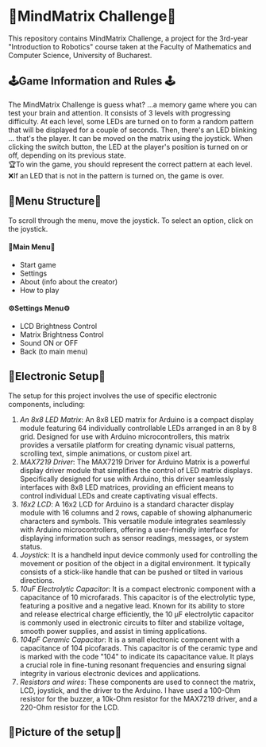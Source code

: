 # 🧠MindMatrix Challenge🧠

This repository contains MindMatrix Challenge, a project for the 3rd-year "Introduction to Robotics" course taken at the Faculty of Mathematics and Computer Science, University of Bucharest.

## 🕹️Game Information and Rules 🕹️
The MindMatrix Challenge is guess what? ...a memory game where you can test your brain and attention. It consists of 3 levels with progressing difficulty. At each level, some LEDs are turned on to form a random pattern that will be displayed for a couple of seconds. Then, there's an LED blinking ... that's the player. It can be moved on the matrix using the joystick. When clicking the switch button, the LED at the player's position is turned on or off, depending on its previous state.  
🏆To win the game, you should represent the correct pattern at each level.  
❌If an LED that is not in the pattern is turned on, the game is over.

## 📜Menu Structure📜
To scroll through the menu, move the joystick. To select an option, click on the joystick.
#### 📄Main Menu📄
- Start game
- Settings
- About (info about the creator)
- How to play

#### ⚙️Settings Menu⚙️
- LCD Brightness Control
- Matrix Brightness Control
- Sound ON or OFF
- Back (to main menu)

## 🔋Electronic Setup🪫
The setup for this project involves the use of specific electronic components, including:
1. _An 8x8 LED Matrix_: An 8x8 LED matrix for Arduino is a compact display module featuring 64 individually controllable LEDs arranged in an 8 by 8 grid. Designed for use with Arduino microcontrollers, this matrix provides a versatile platform for creating dynamic visual patterns, scrolling text, simple animations, or custom pixel art.
2. _MAX7219 Driver_: The MAX7219 Driver for Arduino Matrix is a powerful display driver module that simplifies the control of LED matrix displays. Specifically designed for use with Arduino, this driver seamlessly interfaces with 8x8 LED matrices, providing an efficient means to control individual LEDs and create captivating visual effects.
3. _16x2 LCD_: A 16x2 LCD for Arduino is a standard character display module with 16 columns and 2 rows, capable of showing alphanumeric characters and symbols. This versatile module integrates seamlessly with Arduino microcontrollers, offering a user-friendly interface for displaying information such as sensor readings, messages, or system status.
4. _Joystick_: It is a handheld input device commonly used for controlling the movement or position of the object in a digital environment. It typically consists of a stick-like handle that can be pushed or tilted in various directions.
5. _10uF Electrolytic Capacitor_: It is a compact electronic component with a capacitance of 10 microfarads. This capacitor is of the electrolytic type, featuring a positive and a negative lead. Known for its ability to store and release electrical charge efficiently, the 10 μF electrolytic capacitor is commonly used in electronic circuits to filter and stabilize voltage, smooth power supplies, and assist in timing applications.
6. _104pF Ceramic Capacitor_: It is a small electronic component with a capacitance of 104 picofarads. This capacitor is of the ceramic type and is marked with the code "104" to indicate its capacitance value. It plays a crucial role in fine-tuning resonant frequencies and ensuring signal integrity in various electronic devices and applications.
7. _Resistors and wires_: These components are used to connect the matrix, LCD, joystick, and the driver to the Arduino. I have used a 100-Ohm resistor for the buzzer, a 10k-Ohm resistor for the MAX7219 driver, and a 220-Ohm resistor for the LCD.

## 📸Picture of the setup📸
